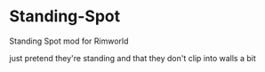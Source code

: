# Standing-Spot

<p>Standing Spot mod for Rimworld</p>
just pretend they're standing and that they don't clip into walls a bit